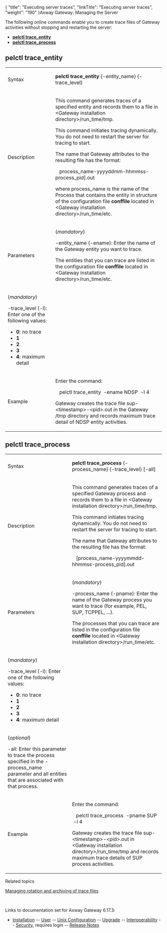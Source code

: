 {
    "title": "Executing server traces",
    "linkTitle": "Executing server traces",
    "weight": "190"
}<span class="mc-variable axway_variables.Component_Long_Name variable">Axway Gateway</span>: Managing the Server

The following online commands enable you to create trace files of Gateway activities without stopping and restarting the server:

-   <span class="code" style="font-weight: bold;">[pelctl trace\_entity](#pelctl_trace_entity)</span>
-   <span class="code" style="font-weight: bold;">[pelctl trace\_process](#pelctl_trace_process)</span>

<span id="pelctl_trace_entity"></span>

## pelctl trace\_entity

<table>
         
         
         
   
   <tbody>
      <tr>
         <td>Syntax         </td>
         <td><p><span class="code"><strong>pelctl trace_entity</strong> {-entity_name} {-trace_level}</span></p>         </td>
      </tr>
      <tr>
         <td>Description         </td>
         <td><p>This command generates traces of a specified entity and records them to a file in<span class="code"> &lt;Gateway installation directory&gt;/run_time/tmp</span>.</p>
<p>This command initiates tracing dynamically. You do not need to restart the server for tracing to start.</p>
<p>The name that Gateway attributes to the resulting file has the format:</p>
<p><span class="code">   process_name-yyyyddmm-hhmmss-process_pid].out</span></p>
<p>where <span class="code">process_name</span> is the name of the Process that contains the entity in structure of the configuration file <span class="code" style="font-weight: bold;">conffile</span> located in<span class="code"> &lt;Gateway installation directory&gt;/run_time/etc</span>.</p>         </td>
      </tr>
      <tr>
         <td>Parameters         </td>
         <td><p>(<span style="font-style: italic;">mandatory</span>)</p>
<p><span class="code">-entity_name (-ename)</span>: Enter the name of the Gateway entity you want to trace.</p>
<p>The entities that you can trace are listed in the configuration file <span class="code" style="font-weight: bold;">conffile</span> located in<span class="code"> &lt;Gateway installation directory&gt;/run_time/etc</span>.</p>         </td>
      </tr>
      <tr>
         <td><p>(<span style="font-style: italic;">mandatory</span>)</p>
<p><span class="code">-trace_level (-l)</span>: Enter one of the following values:</p>
<ul>
<li><span style="font-weight: bold;">0</span>: no trace</li>
<li><span style="font-weight: bold;">1</span></li>
<li><span style="font-weight: bold;">2</span></li>
<li><span style="font-weight: bold;">3</span></li>
<li><span style="font-weight: bold;">4</span>: maximum detail</li>
</ul>         </td>
      </tr>
      <tr>
         <td>Example         </td>
         <td><p>Enter the command:</p>
<p><span class="code">   pelctl trace_entity  -ename NDSP  -l 4</span></p>
<p>Gateway creates the trace file <span class="code">sup-&lt;timestamp&gt;-&lt;pid&gt;.out</span> in the Gateway <span class="code">/tmp</span> directory and records maximum trace detail of NDSP entity activities.</p>         </td>
      </tr>
   </tbody>
</table>

<span id="pelctl_trace_process"></span>

## pelctl trace\_process

<table>
         
         
         
   
   <tbody>
      <tr>
         <td>Syntax         </td>
         <td><p><span class="code"><strong>pelctl trace_process</strong> (-process_name} {-trace_level} [-all]</span></p>         </td>
      </tr>
      <tr>
         <td>Description         </td>
         <td><p>This command generates traces of a specified Gateway process and records them to a file in<span class="code"> &lt;Gateway installation directory&gt;/run_time/tmp</span>.</p>
<p>This command initiates tracing dynamically. You do not need to restart the server for tracing to start.</p>
<p>The name that Gateway attributes to the resulting file has the format:</p>
<p><span class="code">   [process_name-yyyymmdd-hhmmss-process_pid].out</span></p>         </td>
      </tr>
      <tr>
         <td>Parameters         </td>
         <td><p>(<span style="font-style: italic;">mandatory</span>)</p>
<p><span class="code">-process_name (-pname)</span>: Enter the name of the Gateway process you want to trace (for example, PEL, SUP, TCPPEL, ...).</p>
<p>The processes that you can trace are listed in the configuration file <span class="code" style="font-weight: bold;">conffile</span> located in<span class="code"> &lt;Gateway installation directory&gt;/run_time/etc</span>.</p>         </td>
      </tr>
      <tr>
         <td><p>(<span style="font-style: italic;">mandatory</span>)</p>
<p><span class="code">-trace_level (-l)</span>: Enter one of the following values:</p>
<ul>
<li><span style="font-weight: bold;">0</span>: no trace</li>
<li><span style="font-weight: bold;">1</span></li>
<li><span style="font-weight: bold;">2</span></li>
<li><span style="font-weight: bold;">3</span></li>
<li><span style="font-weight: bold;">4</span>: maximum detail</li>
</ul>         </td>
      </tr>
      <tr>
         <td><p>(<span style="font-style: italic;">optional</span>)</p>
<p><span class="code">-all</span>: Enter this parameter to trace the process specified in the <span class="code">-process_name</span> parameter and all entities that are associated with that process.</p>         </td>
      </tr>
      <tr>
         <td>Example         </td>
         <td><p>Enter the command:</p>
<p><span class="code">   pelctl trace_process  -pname SUP  -l 4</span></p>
<p>Gateway creates the trace file <span class="code">sup-&lt;timestamp&gt;-&lt;pid&gt;.out</span> in<span class="code"> &lt;Gateway installation directory&gt;/run_time/tmp</span> and records maximum trace details of SUP process activities.</p>         </td>
      </tr>
   </tbody>
</table>

Related topics

[Managing rotation and archiving of trace files](../trace_rotate)

 

Links to documentation set for Axway Gateway <span class="mc-variable axway_variables.Release_Number variable">6.17.3</span>:

-   [Installation](#) -- [User](#) -- [Unix Configuration](#) -- [Upgrade](#) -- [Interoperability](#) -- [Security](#), requires login -- [Release Notes](#)
